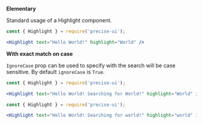 **Elementary**

Standard usage of a Highlight component.

```jsx { "props": { "data-wait": 500 } }
const { Highlight } = require('precise-ui');

<Highlight text="Hello World!" highlight="World" />
```

**With exact match on case**

`IgnoreCase` prop can be used to specify with the search will be case sensitive. By default `ignoreCase` is `True`.

```jsx { "props": { "data-wait": 500 } }
const { Highlight } = require('precise-ui');

<Highlight text="Hello World! Searching for World!" highlight="World" ignoreCase={false} />
```

```jsx { "props": { "data-wait": 500 } }
const { Highlight } = require('precise-ui');

<Highlight text="Hello World! Searching for world!" highlight="world" ignoreCase={false} />
```
